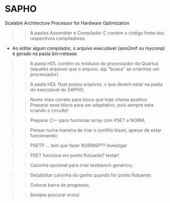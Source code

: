 # SAPHO
Scalable Architecture Processor for Hardware Optimization

>> A pastas Assembler e Compilador C contém o código fonte dos respectivos compiladores.
- Ao editar algum compilador, o arquivo executável (asm2mif ou mycomp) é gerado na pasta bin>release.


>> A pasta HDL contém os módulos do processador do Quartus (aqueles arquivos que o arquivo .qip "busca" ao criarmos um processador)


>> A pasta HDL float possui arquivos .v que devem estar na pasta do executavel do SAPHO.



>> Nome mais correto para bloco que hoje chama positivo. 
>> Preparar esse bloco para ser adaptativo, pois sempre esta criando o circuito!

>> Preparar C+- para funcionar array com PSET e NORM;

>> Pensar numa maneira de tirar o conflito bison, apesar de estar funcionando;

>> PSETP ... tem que fazer NORMSP?? Investigar

>> PSET funciona em ponto flutuante? testar!

>> Caixinha opcional para criar testbench genérico;

>> Desabilitar caixinha do ganho quando for ponto flutuante;

>> Colocar barra de progresso;

>> Sempre procurar erros!


